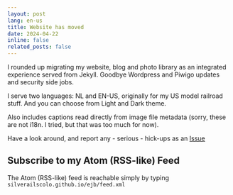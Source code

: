 ```yaml
---
layout: post
lang: en-us
title: Website has moved
date: 2024-04-22
inline: false
related_posts: false
---
```


I rounded up migrating my website, blog and photo library as an integrated experience served from Jekyll. Goodbye Wordpress and Piwigo updates and security side jobs.

I serve two languages: NL and EN-US, originally for my US model railroad stuff. And you can choose from Light and Dark theme.

Also includes captions read directly from image file metadata (sorry, these are not i18n. I tried, but that was too much for now).

Have a look around, and report any - serious - hick-ups as an [Issue](https://github.com/silverailscolo/ejb/issues)

## Subscribe to my Atom (RSS-like) Feed

The Atom (RSS-like) feed is reachable simply by typing `silverailscolo.github.io/ejb/feed.xml`

